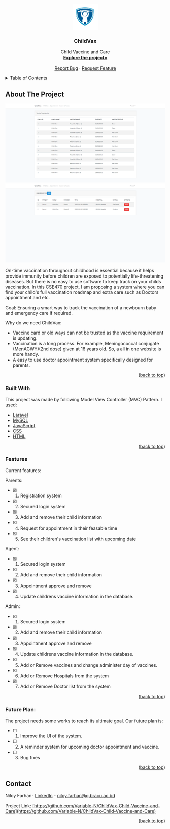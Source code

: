 <div id="top"></div>


<!-- PROJECT LOGO -->
<br />
<div align="center">
  <a href="https://github.com/Variable-N/ChildVax-Child-Vaccine-and-Care">
    <img src="images/logo.png" alt="Logo" width="80" height="80">
  </a>

  <h3 align="center">ChildVax</h3>

  <p align="center">
    Child Vaccine and Care
    <br />
    <a href="https://github.com/Variable-N/ChildVax-Child-Vaccine-and-Care"><strong>Explore the project»</strong></a>
    <br />
    <br />
    <a href="https://github.com/Variable-N/ChildVax-Child-Vaccine-and-Care/issues">Report Bug</a>
    ·
    <a href="https://github.com/Variable-N/ChildVax-Child-Vaccine-and-Care/issues">Request Feature</a>
  </p>
</div>



<!-- TABLE OF CONTENTS -->
<details>
  <summary>Table of Contents</summary>
  <ol>
    <li>
      <a href="#about-the-project">About The Project</a>
      <ul>
        <li><a href="#built-with">Built With</a></li>
      </ul>
    </li>
        <li><a href="#features">Features</a></li>
      </ul>
    </li>
    <li><a href="#usage">Usage</a></li>
    <li><a href="#roadmap">Roadmap</a></li>
    <li><a href="#contact">Contact</a></li>
  </ol>
</details>



<!-- ABOUT THE PROJECT -->
## About The Project

![Product Name Screen Shot][screenshot1]
![Product Name Screen Shot][screenshot2]

On-time vaccination throughout childhood is essential because it helps provide immunity before children are exposed to potentially life-threatening diseases. But there is no easy to use software to keep track on your childs vaccination. In this CSE470 project, I am proposing a system where you can find your child's full vaccination roadmap and extra care such as Doctors appointment and etc.

Goal: Ensuring a smart way to track the vaccination of a newbourn baby and emergency care if required.

Why do we need ChildVax:
* Vaccine card or old ways can not be trusted as the vaccine requirement is updating.
* Vaccination is a long process. For example, Meningococcal conjugate (MenACWY)(2nd dose)  given at 16 years old. So, a all in one website is more handy.
* A easy to use doctor appointment system specifically designed for parents.

<p align="right">(<a href="#top">back to top</a>)</p>



### Built With

This project was made by following Model View Controller (MVC) Pattern. I used:

* [Laravel](https://laravel.com)
* [MySQL](https://www.mysql.com/)
* [JavaScript](https://www.javascript.com/)
* [CSS]()
* [HTML]()

<p align="right">(<a href="#top">back to top</a>)</p>


### Features

Current features:

Parents:
- [x] 1. Registration system
- [x] 2. Secured login system
- [x] 3. Add and remove their child information
- [x] 4. Request for appointment in their feasable time
- [x] 5. See their children's vaccination list with upcoming date

Agent:
- [x] 1. Secured login system
- [x] 2. Add and remove their child information
- [x] 3. Appointment approve and remove
- [x] 4. Update childrens vaccine information in the database.

Admin:
- [x] 1. Secured login system
- [x] 2. Add and remove their child information
- [x] 3. Appointment approve and remove
- [x] 4. Update childrens vaccine information in the database.
- [x] 5. Add or Remove vaccines and change administer day of vaccines.
- [x] 6. Add or Remove Hospitals from the system
- [x] 7. Add or Remove Doctor list from the system

<p align="right">(<a href="#top">back to top</a>)</p>


### Future Plan:
The project needs some works to reach its ultimate goal. Our future plan is:

- [ ] 1. Improve the UI of the system.
- [ ] 2. A reminder system for upcoming doctor appointment and vaccine.
- [ ] 3. Bug fixes

<p align="right">(<a href="#top">back to top</a>)</p>



<!-- CONTACT -->
## Contact

Niloy Farhan- [LinkedIn](https://www.linkedin.com/in/niloy-farhan-b553391ab/) - niloy.farhan@g.bracu.ac.bd

Project Link: [https://github.com/Variable-N/ChildVax-Child-Vaccine-and-Care](https://github.com/Variable-N/ChildVax-Child-Vaccine-and-Care)

<p align="right">(<a href="#top">back to top</a>)</p>



<!-- MARKDOWN LINKS & IMAGES -->
<!-- https://www.markdownguide.org/basic-syntax/#reference-style-links -->
[screenshot1]: images/vaccine.png
[screenshot2]: images/appointment.png

